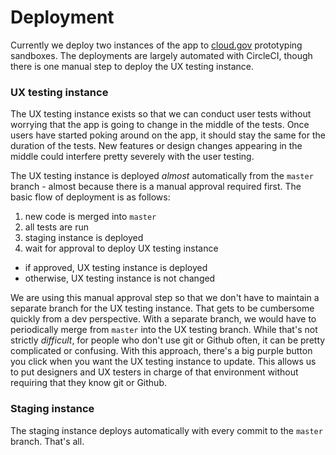 # Deployment

Currently we deploy two instances of the app to [cloud.gov](cloud.gov)
prototyping sandboxes.  The deployments are largely automated with
CircleCI, though there is one manual step to deploy the UX testing
instance.

### UX testing instance

The UX testing instance exists so that we can conduct user tests without
worrying that the app is going to change in the middle of the tests.  Once
users have started poking around on the app, it should stay the same for
the duration of the tests.  New features or design changes appearing in the
middle could interfere pretty severely with the user testing.

The UX testing instance is deployed *almost* automatically from the
`master` branch - almost because there is a manual approval required
first.  The basic flow of deployment is as follows:

1. new code is merged into `master`
2. all tests are run
3. staging instance is deployed
4. wait for approval to deploy UX testing instance
  - if approved, UX testing instance is deployed
  - otherwise, UX testing instance is not changed

We are using this manual approval step so that we don't have to maintain a
separate branch for the UX testing instance.  That gets to be cumbersome
quickly from a dev perspective.  With a separate branch, we would have to
periodically merge from `master` into the UX testing branch.  While that's
not strictly *difficult*, for people who don't use git or Github often, it
can be pretty complicated or confusing.  With this approach, there's a big
purple button you click when you want the UX testing instance to update.
This allows us to put designers and UX testers in charge of that environment
without requiring that they know git or Github.

### Staging instance

The staging instance deploys automatically with every commit to the `master`
branch.  That's all.
